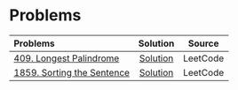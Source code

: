 # Problems
| Problems                                                                                      |                                                         Solution                                                         |  Source  |
| :-------------------------------------------------------------------------------------------- | :----------------------------------------------------------------------------------------------------------------------: | :------: |
| [409. Longest Palindrome](https://leetcode.com/problems/longest-palindrome/description/)      | [Solution](https://github.com/ArhanBytes/Rohit-Negi-CPP-DSA-Course/blob/main/Lectures/Lecture_038/Lecture_Code/409.cpp)  | LeetCode |
| [1859. Sorting the Sentence](https://leetcode.com/problems/sorting-the-sentence/description/) | [Solution](https://github.com/ArhanBytes/Rohit-Negi-CPP-DSA-Course/blob/main/Lectures/Lecture_038/Lecture_Code/1859.cpp) | LeetCode |

